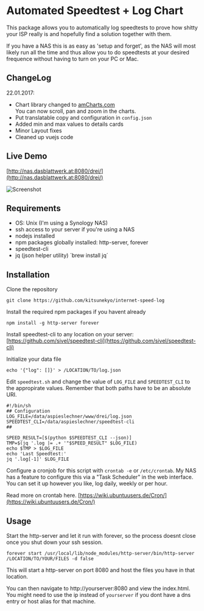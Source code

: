 # Automated Speedtest + Log Chart
This package allows you to automatically log speedtests to prove how shitty your ISP really is and hopefully find a solution together with them.

If you have a NAS this is as easy as 'setup and forget', as the NAS will most likely run all the time and thus allow you to do speedtests at your desired frequence without having to turn on your PC or Mac.

## ChangeLog
22.01.2017: 
* Chart library changed to [amCharts.com](https://www.amcharts.com/) <br>You can now scroll, pan and zoom in the charts.
* Put translatable copy and configuration in `config.json`
* Added min and max values to details cards
* Minor Layout fixes
* Cleaned up vuejs code

## Live Demo

[http://nas.dasblattwerk.at:8080/drei/](http://nas.dasblattwerk.at:8080/drei/)

![Screenshot](https://raw.githubusercontent.com/kitsunekyo/internet-speed-log/master/img/screenshot.jpg)

## Requirements
* OS: Unix (I'm using a Synology NAS)
* ssh access to your server if you're using a NAS
* nodejs installed
* npm packages globally installed: http-server, forever
* speedtest-cli
* jq (json helper utility) ´brew install jq´

## Installation
Clone the repository
```
git clone https://github.com/kitsunekyo/internet-speed-log
```
Install the required npm packages if you havent already
```
npm install -g http-server forever
```
Install speedtest-cli to any location on your server:   
[https://github.com/sivel/speedtest-cli](https://github.com/sivel/speedtest-cli)

Initialize your data file
```
echo '{"log": []}' > /LOCATION/TO/log.json
```
Edit `speedtest.sh` and change the value of `LOG_FILE` and `SPEEDTEST_CLI` to the appropirate values.
Remember that both paths have to be an absolute URI.
```
#!/bin/sh
## Configuration
LOG_FILE=/data/aspieslechner/www/drei/log.json
SPEEDTEST_CLI=/data/aspieslechner/speedtest-cli
##

SPEED_RESULT=[$(python $SPEEDTEST_CLI --json)]
TMP=$(jq '.log |= .+ '"$SPEED_RESULT" $LOG_FILE)
echo $TMP > $LOG_FILE
echo 'Last Speedtest:'
jq '.log[-1]' $LOG_FILE
```

Configure a cronjob for this script with `crontab -e` or `/etc/crontab`. My NAS has a feature to configure this via a "Task Scheduler" in the web interface.    
You can set it up however you like, log daily, weekly or per hour.

Read more on crontab here. [https://wiki.ubuntuusers.de/Cron/](https://wiki.ubuntuusers.de/Cron/)

## Usage
Start the http-server and let it run with forever, so the process doesnt close once you shut down your ssh session.

```
forever start /usr/local/lib/node_modules/http-server/bin/http-server /LOCATION/TO/YOUR/FILES -d false
```
This will start a http-server on port 8080 and host the files you have in that location.

You can then navigate to http://yourserver:8080 and view the index.html. You might need to use the ip instead of `yourserver` if you dont have a dns entry or host alias for that machine.

